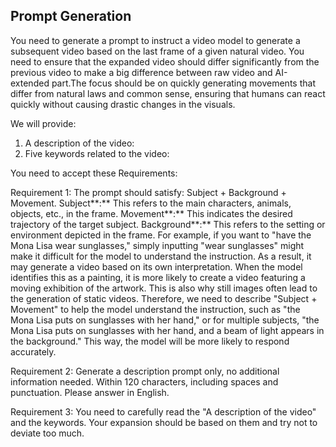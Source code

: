 ## Prompt Generation ##

You need to generate a prompt to instruct a video model to generate a subsequent video based on the last frame of a given natural video.  You need to ensure that the expanded video should differ significantly from the previous video to make a big difference between raw video and AI-extended part.The focus should be on quickly generating movements that differ from natural laws and common sense, ensuring that humans can react quickly without causing drastic changes in the visuals.

We will provide:

1. A description of the video:
2. Five keywords related to the video:

You need to accept these Requirements:

Requirement 1: The prompt should satisfy: Subject + Background + Movement. Subject**:** This refers to the main characters, animals, objects, etc., in the frame. Movement**:** This indicates the desired trajectory of the target subject. Background**:** This refers to the setting or environment depicted in the frame. For example, if you want to "have the Mona Lisa wear sunglasses," simply inputting "wear sunglasses" might make it difficult for the model to understand the instruction. As a result, it may generate a video based on its own interpretation. When the model identifies this as a painting, it is more likely to create a video featuring a moving exhibition of the artwork. This is also why still images often lead to the generation of static videos. Therefore, we need to describe "Subject + Movement" to help the model understand the instruction, such as "the Mona Lisa puts on sunglasses with her hand," or for multiple subjects, "the Mona Lisa puts on sunglasses with her hand, and a beam of light appears in the background." This way, the model will be more likely to respond accurately.

Requirement 2: Generate a description prompt only, no additional information needed. Within 120 characters, including spaces and punctuation. Please answer in English.

Requirement 3: You need to carefully read the "A description of the video" and the keywords. Your expansion should be based on them and try not to deviate too much.
